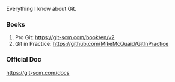 Everything I know about Git.

### Books

1. Pro Git: https://git-scm.com/book/en/v2
2. Git in Practice: https://github.com/MikeMcQuaid/GitInPractice

### Official Doc

https://git-scm.com/docs
